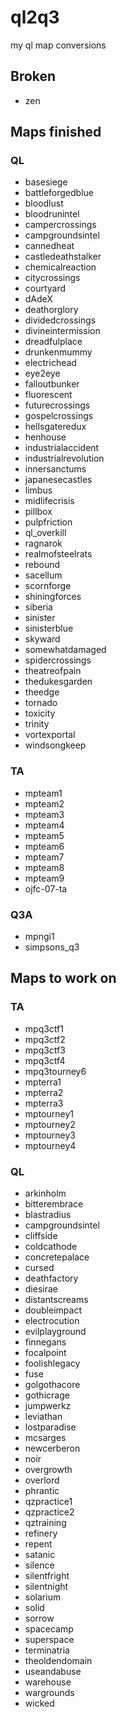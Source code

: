 # ql2q3
my ql map conversions

## Broken

* zen

## Maps finished

### QL

* basesiege
* battleforgedblue
* bloodlust
* bloodrunintel
* campercrossings
* campgroundsintel
* cannedheat
* castledeathstalker
* chemicalreaction
* citycrossings
* courtyard
* dAdeX
* deathorglory
* dividedcrossings
* divineintermission
* dreadfulplace
* drunkenmummy
* electrichead
* eye2eye
* falloutbunker
* fluorescent
* futurecrossings
* gospelcrossings
* hellsgateredux
* henhouse
* industrialaccident
* industrialrevolution
* innersanctums
* japanesecastles
* limbus
* midlifecrisis
* pillbox
* pulpfriction
* ql_overkill
* ragnarok
* realmofsteelrats
* rebound
* sacellum
* scornforge
* shiningforces
* siberia
* sinister
* sinisterblue
* skyward
* somewhatdamaged
* spidercrossings
* theatreofpain
* thedukesgarden
* theedge
* tornado
* toxicity
* trinity
* vortexportal
* windsongkeep

### TA

* mpteam1
* mpteam2
* mpteam3
* mpteam4
* mpteam5
* mpteam6
* mpteam7
* mpteam8
* mpteam9
* ojfc-07-ta

### Q3A

* mpngi1
* simpsons_q3

## Maps  to work on

### TA

* mpq3ctf1
* mpq3ctf2
* mpq3ctf3
* mpq3ctf4
* mpq3tourney6
* mpterra1
* mpterra2
* mpterra3
* mptourney1
* mptourney2
* mptourney3
* mptourney4

### QL

* arkinholm
* bitterembrace
* blastradius
* campgroundsintel
* cliffside
* coldcathode
* concretepalace
* cursed
* deathfactory
* diesirae
* distantscreams
* doubleimpact
* electrocution
* evilplayground
* finnegans
* focalpoint
* foolishlegacy
* fuse
* golgothacore
* gothicrage
* jumpwerkz
* leviathan
* lostparadise
* mcsarges
* newcerberon
* noir
* overgrowth
* overlord
* phrantic
* qzpractice1
* qzpractice2
* qztraining
* refinery
* repent
* satanic
* silence
* silentfright
* silentnight
* solarium
* solid
* sorrow
* spacecamp
* superspace
* terminatria
* theoldendomain
* useandabuse
* warehouse
* wargrounds
* wicked

